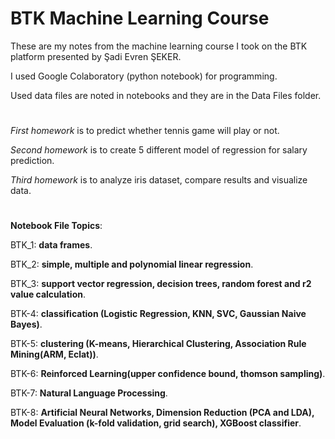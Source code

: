 # BTK Machine Learning Course

These are my notes from the machine learning course I took on the BTK platform presented by Şadi Evren ŞEKER.

I used Google Colaboratory (python notebook) for programming.

Used data files are noted in notebooks and they are in the Data Files folder.

#

*First homework* is to predict whether tennis game will play or not.

*Second homework* is to create 5 different model of regression for salary prediction.

*Third homework* is to analyze iris dataset, compare results and visualize data.

#

**Notebook File Topics**:

BTK_1: **data frames**.

BTK_2: **simple, multiple and polynomial linear regression**.

BTK_3: **support vector regression, decision trees, random forest and r2 value calculation**.

BTK-4: **classification (Logistic Regression, KNN, SVC, Gaussian Naive Bayes)**.

BTK-5: **clustering (K-means, Hierarchical Clustering, Association Rule Mining(ARM, Eclat))**.

BTK-6: **Reinforced Learning(upper confidence bound, thomson sampling)**.

BTK-7: **Natural Language Processing**.

BTK-8: **Artificial Neural Networks, Dimension Reduction (PCA and LDA), Model Evaluation (k-fold validation, grid search), XGBoost classifier**.
